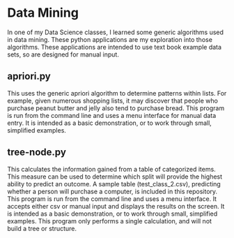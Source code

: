 # Data Mining
In one of my Data Science classes, I learned some generic algorithms used in data mining. These python applications are my exploration into those algorithms.  These applications are intended to use text book example data sets, so are designed for manual input. 

## apriori.py
This uses the generic apriori algorithm to determine patterns within lists.  For example, given numerous shopping lists, it may discover that people who purchase peanut butter and jelly also tend to purchase bread.  This program is run from the command line and uses a menu interface for manual data entry. It is intended as a basic demonstration, or to work through small, simplified examples.

## tree-node.py
This calculates the information gained from a table of categorized items. This measure can be used to determine which split will provide the highest ability to predict an outcome. A sample table (test_class_2.csv), predicting whether a person will purchase a computer, is included in this repository. This program is run from the command line and uses a menu interface. It accepts either csv or manual input and displays the results on the screen.  It is intended as a basic demonstration, or to work through small, simplified examples.  This program only performs a single calculation, and will not build a tree or structure.
